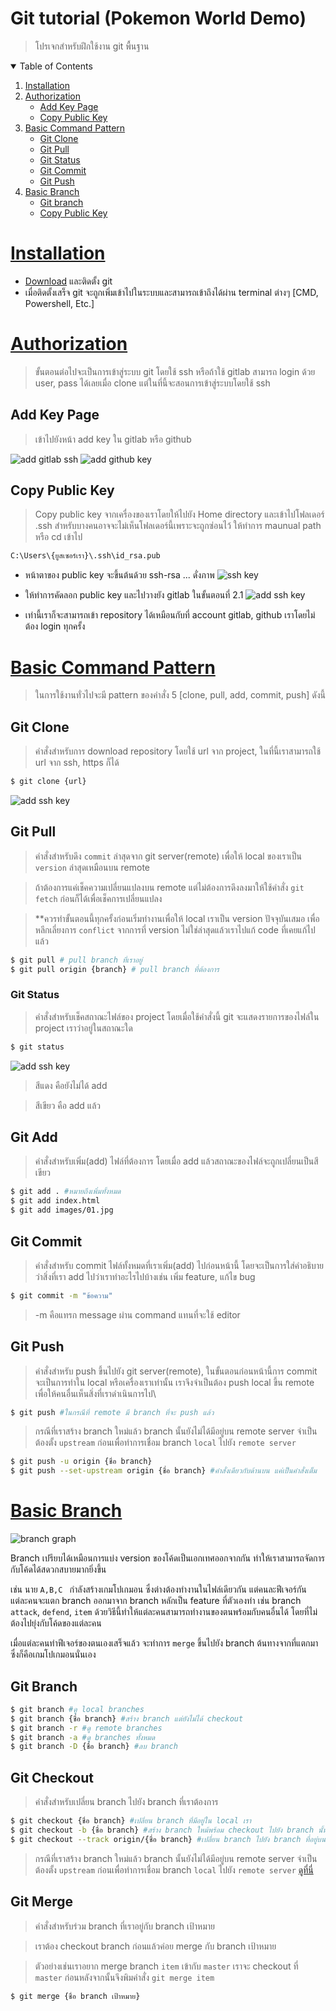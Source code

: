 # Git tutorial (Pokemon World Demo)

> โปรเจกสำหรับฝึกใช้งาน git พื้นฐาน

<!-- TABLE OF CONTENTS -->
<details open="open">
  <summary>Table of Contents</summary>
  <ol>
    <li>
      <a href="#installation">Installation</a>
    </li>
    <li>
      <a href="#authorization">Authorization</a>
      <ul>
        <li>
          <a href="#add-key-page">Add Key Page</a>
        </li>
         <li>
          <a href="#copy-public-key">Copy Public Key</a>
        </li>
      </ul>
    </li>
     <li>
      <a href="#basic-command-pattern">Basic Command Pattern</a>
      <ul>
        <li>
          <a href="#git-clone">Git Clone</a>
        </li>
        <li>
          <a href="#git-pull">Git Pull</a>
        </li>
         <li>
          <a href="#git-status">Git Status</a>
        </li>
         <li>
          <a href="#git-commit">Git Commit</a>
        </li>
        <li>
          <a href="#git-push">Git Push</a>
        </li>
      </ul>
    </li>
    <li>
      <a href="#basic-branch">Basic Branch</a>
      <ul>
        <li>
          <a href="#add-key-page">Git branch</a>
        </li>
         <li>
          <a href="#copy-public-key">Copy Public Key</a>
        </li>
      </ul>
    </li>
  </ol>
</details>

# [Installation](readme.md#installation)

- [Download](https://git-scm.com/download/win) และติดตั้ง git
- เมื่อติดตั้งเสร็จ git จะถูกเพิ่มเข้าไปในระบบและสามารถเข้าถึงได้ผ่าน terminal ต่างๆ [CMD, Powershell, Etc.]

# [Authorization](readme.md#authorization)

> ขั้นตอนต่อไปจะเป็นการเข้าสู่ระบบ git โดยใช้ ssh หรือถ้าใช้ gitlab สามารถ login ด้วย user, pass ได้เลยเมื่อ clone แต่ในที่นี้จะสอนการเข้าสู่ระบบโดยใช้ ssh

## Add Key Page

> เข้าไปยังหน้า add key ใน gitlab หรือ github

![add gitlab ssh](images/01.jpg)
![add github key](images/02.jpg)

## Copy Public Key

> Copy public key จากเครื่องของเราโดยให้ไปยัง Home directory และเข้าไปโฟลเดอร์ .ssh สำหรับบางคนอาจจะไม่เห็นโฟลเดอร์นี้เพราะจะถูกซ่อนไว้ ให้ทำการ maunual path หรือ cd เข้าไป

```cmd
C:\Users\{ยูสเซอร์เรา}\.ssh\id_rsa.pub
```

- หน้าตาของ public key จะขึ้นต้นด้วย ssh-rsa ... ดั่งภาพ
  ![ssh key](images/03.jpg)

- ให้ทำการคัดลอก public key และไปวางยัง gitlab ในขั้นตอนที่ 2.1
  ![add ssh key](images/04.jpg)
- เท่านี้เราก็จะสามารถเข้า repository ได้เหมือนกับที่ account gitlab, github เราโดยไม่ต้อง login ทุกครั้ง

# [Basic Command Pattern](readme.md#basic-command-pattern)

> ในการใช้งานทั่วไปจะมี pattern ของคำสั่ง 5 [clone, pull, add, commit, push] ดังนี้

## Git Clone

> คำสั่งสำหรับการ download repository โดยใช้ url จาก project, ในที่นี้เราสามารถใช้ url จาก ssh, https ก็ได้

```bash
$ git clone {url}
```

![add ssh key](images/05.jpg)

## Git Pull

> คำสั่งสำหรับดึง `commit` ล่าสุดจาก git server(remote) เพื่อให้ local ของเราเป็น `version` ล่าสุดเหมือนบน remote

> ถ้าต้องการแค่เช็คความเปลี่ยนแปลงบน remote แต่ไม่ต้องการดึงลงมาให้ใช้คำสั่ง `git fetch` ก่อนก็ได้เพื่อเช็คการเปลี่ยนแปลง

> \*\*ควรทำขั้นตอนนี้ทุกครั้งก่อนเริ่มทำงานเพื่อให้ local เราเป็น version ปัจจุบันเสมอ เพื่อหลีกเลี่ยงการ `conflict` จากการที่ version ไม่ใช่ล่าสุดแล้วเราไปแก้ code ที่เคยแก้ไปแล้ว

```bash
$ git pull # pull branch ที่เราอยู่
$ git pull origin {branch} # pull branch ที่ต้องการ
```

### Git Status

> คำสั่งสำหรับเช็คสถาณะไฟล์ของ project โดยเมื่อใช้คำสั่งนี้ git จะแสดงรายการของไฟล์ใน project เราว่าอยู่ในสถาณะใด

```bash
$ git status
```

![add ssh key](images/06.jpg)

> สีแดง คือยังไม่ได้ add

> สีเขียว คือ add แล้ว

## Git Add

> คำสั่งสำหรับเพิ่ม(add) ไฟล์ที่ต้องการ โดยเมื่อ add แล้วสถาณะของไฟล์จะถูกเปลี่ยนเป็นสีเขียว

```bash
$ git add . #หมายถึงเพิ่มทั้งหมด
$ git add index.html
$ git add images/01.jpg
```

## Git Commit

> คำสั่งสำหรับ commit ไฟล์ทั้งหมดที่เราเพิ่ม(add) ไปก่อนหน้านี้ โดยจะเป็นการใส่คำอธิบายว่าสิ่งที่เรา add ไปว่าเราทำอะไรไปบ้างเช่น เพิ่ม feature, แก้ไข bug

```bash
$ git commit -m "ข้อความ"
```

> -m คือแทรก message ผ่าน command แทนที่จะใช้ editor

## Git Push

> คำสั่งสำหรับ push ขึ้นไปยัง git server(remote), ในขั้นตอนก่อนหน้านี้การ commit จะเป็นการทำใน local หรือเครื่องเราเท่านั้น เราจึงจำเป็นต้อง push local ขึ้น remote เพื่อให้คนอื่นเห็นสิ่งที่เราดำเนินการไป\

```bash
$ git push #ในกรณีที่ remote มี branch ที่จะ push แล้ว
```

> กรณีที่เราสร้าง branch ใหม่แล้ว branch นั้นยังไม่ได้มีอยู่บน remote server จำเป็นต้องตั้ง `upstream` ก่อนเพื่อทำการเชื่อม branch `local` ไปยัง `remote server`

```bash
$ git push -u origin {ชื่อ branch}
$ git push --set-upstream origin {ชื่อ branch} #คำสั่งเดียวกับด้านบน แค่เป็นคำสั่งเต็ม
```

# [Basic Branch](readme.md#basic-branch)

![branch graph](images/07.jpg)

Branch เปรียบได้เหมือนการแบ่ง version ของโค้ดเป็นเอกเทศออกจากกัน ทำให้เราสามารถจัดการกับโค้ดได้สดวกสบายมากยิ่งขึ้น

เช่น นาย `A,B,C ` กำลังสร้างเกมโปเกมอน ซึ่งต่างต้องทำงานในไฟล์เดียวกัน แต่คนละฟีเจอร์กัน แต่ละคนจะแตก branch ออกมาจาก branch หลักเป็น feature ที่ตัวเองทำ เช่น branch `attack`, `defend`, `item` ด้วยวิธีนี้ทำให้แต่ละคนสามารถทำงานของตนพร้อมกับคนอื่นได้ โดยที่ไม่ต้องไปยุ่งกับโค้ดของแต่ละคน

เมื่อแต่ละคนทำฟีเจอร์ของตนเองเสร็จแล้ว จะทำการ `merge` ขึ้นไปยัง branch ต้นทางจากที่แตกมาซึ่งก็คือเกมโปเกมอนนั่นเอง

## Git Branch

```bash
$ git branch #ดู local branches
$ git branch {ชื่อ branch} #สร้าง branch แต่ยังไม่ได้ checkout
$ git branch -r #ดู remote branches
$ git branch -a #ดู branches ทั้งหมด
$ git branch -D {ชื่อ branch} #ลบ branch
```

## Git Checkout

> คำสั่งสำหรับเปลี่ยน branch ไปยัง branch ที่เราต้องการ

```bash
$ git checkout {ชื่อ branch} #เปลี่ยน branch ที่มีอยู่ใน local เรา
$ git checkout -b {ชื่อ branch} #สร้าง branch ใหม้พร้อม checkout ไปยัง branch นั้น
$ git checkout --track origin/{ชื่อ branch} #เปลี่ยน branch ไปยัง branch ที่อยู่บน remote
```

> กรณีที่เราสร้าง branch ใหม่แล้ว branch นั้นยังไม่ได้มีอยู่บน remote server จำเป็นต้องตั้ง `upstream` ก่อนเพื่อทำการเชื่อม branch `local` ไปยัง `remote server` [ดูที่นี่](readme.md#git-push)

## Git Merge

> คำสั่งสำหรับร่วม branch ที่เราอยู่กับ branch เป้าหมาย

> เราต้อง checkout branch ก่อนแล้วค่อย merge กับ branch เป้าหมาย

> ตัวอย่างเช่นเราอยาก merge branch `item` เข้ากับ `master` เราจะ checkout ที่ `master` ก่อนหลังจากนั้นจึงพิมคำสั่ง `git merge item`

```bash
$ git merge {ชื่อ branch เป้าหมาย}
```
